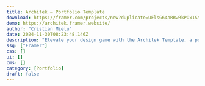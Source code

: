 ```yaml
---
title: Architek — Portfolio Template
download: https://framer.com/projects/new?duplicate=UFlsG64aRRwRkPOx1SYS&via=cristianmielu&duplicateType=siteTemplate
demo: https://architek.framer.website/
author: "Cristian Mielu"
date: 2024-11-30T08:23:48.146Z
description: "Elevate your design game with the Architek Template, a powerful and versatile tool that redefines the way architects and designers craft their digital portfolios. Architek is designed to provide a seamless, visually captivating experience."
ssg: ["Framer"]
css: []
ui: []
cms: []
category: [Portfolio]
draft: false
---
```

